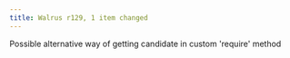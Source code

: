 ```yaml
---
title: Walrus r129, 1 item changed
---
```


Possible alternative way of getting candidate in custom 'require' method
